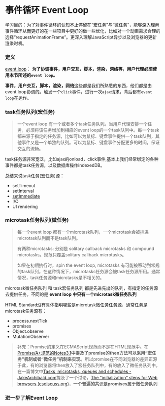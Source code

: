 # 事件循环 Event Loop

学习目的：为了对事件循环的认知不止停留在“宏任务”与“微任务”，能够深入理解事件循环从而更好的在一些项目中更好的做一些优化，比如对一个动画需求合理的选择“requestAnimationFrame”。更深入理解JavaScript异步以及浏览器的更新渲染时机。

### 定义

[event loop](https://html.spec.whatwg.org/multipage/webappapis.html#event-loop)： **为了协调事件，用户交互，脚本，渲染，网络等，用户代理必须使用本节所述的`event loop`。**

**事件，用户交互，脚本，渲染，网络**这些都是我们所熟悉的东西，他们都是由event loop协调的。触发一个`click`事件，进行一次`ajax`请求，背后都有`event loop`在运作。

### task任务队列(宏任务)

> 一个event loop 有一个或者多个task任务队列。当用户代理安排一个任务，必须将该任务增加到相应的event loop的一个task队列中。每一个task都来源于指定的任务源，比如可以为鼠标、键盘事件提供一个task队列，其他事件又是一个单独的队列。可以为鼠标、键盘事件分配更多的时间，保证交互的流畅。

task任务源非常宽泛，比如ajax的onload，click事件,基本上我们经常绑定的各种事件都是task任务源，以及数据库操作indexedDB。

总结来说task任务(宏任务)源：

- setTimeout
- setInterval
- [setImmediate](https://developer.mozilla.org/zh-CN/docs/Web/API/Window/setImmediate)
- I/O
- UI rendering

### microtask任务队列(微任务)

> 每一个event loop 都有一个microtask队列，一个microtask会被排进microtask队列而不是task队列。
>
> 有两种microtasks: 分别是 solitary callback microtasks 和 compound microtasks。规范只覆盖solitary callback microtasks。
>
> 如果在初期执行时，spin the event loop, microtasks 有可能被移动到常规的task队列，在这种情况下，microtasks任务源会被task任务源所用。通常情况，task任务源和microtasks是不相关的。

microtask微任务队列 和 task宏任务队列 都是先进先出的队列，有指定的任务源去提供任务，不同的是 **event loop 中只有一个microtask微任务队列**

HTML Standard没有具体指明哪些是microtask微任务任务源，通常任务是microtask任务源有：

- process.nextTick
- promises
- Object.observe
- MutationObserver

> 补充：Promise的定义在ECMAScript规范而不是在HTML规范中。在[Promise/A+规范的Notes3.1](https://promisesaplus.com/#notes)**中提及了promise的then方法可以采用“宏任务”机制或者“微任务”机制来实现**。所以promise在不同浏览器的差异正源于此，有的浏览器将then放入了宏任务队列中，有的放入了微任务队列中。在一篇博文中[Tasks, microtasks, queues and schedules - JakeArchibald.com](https://jakearchibald.com/2015/tasks-microtasks-queues-and-schedules/)提及了一个讨论，[The "initialization" steps for Web browsers (esdiscuss.org)](https://esdiscuss.org/topic/the-initialization-steps-for-web-browsers#content-16)，**一个普遍的共识是promises属于微任务队列**



### 进一步了解Event Loop































